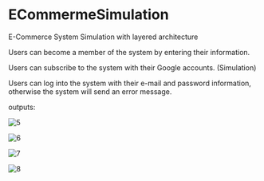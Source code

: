 # ECommermeSimulation
 E-Commerce System Simulation with layered architecture

Users can become a member of the system by entering their information.

Users can subscribe to the system with their Google accounts. (Simulation)

Users can log into the system with their e-mail and password information, otherwise the system will send an error message.


outputs:

![5](https://user-images.githubusercontent.com/34512770/117546453-2f668280-b033-11eb-9023-6a9512885ef6.png)

![6](https://user-images.githubusercontent.com/34512770/117546454-2fff1900-b033-11eb-99fc-b2ef3b090d94.png)

![7](https://user-images.githubusercontent.com/34512770/117546455-2fff1900-b033-11eb-96f9-178278a73b4d.png)

![8](https://user-images.githubusercontent.com/34512770/117546457-3097af80-b033-11eb-92e3-9fb94f5eac8a.png)



